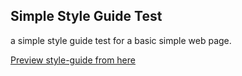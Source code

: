 ## Simple Style Guide Test

a simple style guide test for a basic simple web page.

[Preview style-guide from here](https://alpha-mo.github.io/style-guide/ "Preview style-guide from here")
